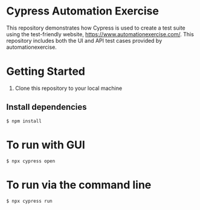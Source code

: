 # Cypress Automation Exercise
This repository demonstrates how Cypress is used to create a test suite using the test-friendly website, https://www.automationexercise.com/. This repository includes both the UI and API test cases provided by automationexercise.

# Getting Started
1. Clone this repository to your local machine

## Install dependencies
```
$ npm install 
```
# To run with GUI
```
$ npx cypress open 
```
# To run via the command line
```
$ npx cypress run 
```
